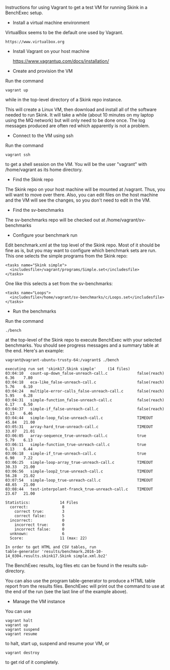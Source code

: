 Instructions for using Vagrant to get a test VM for running Skink in a BenchExec
setup.

* Install a virtual machine environment

VirtualBox seems to be the default one used by Vagrant.

    https://www.virtualbox.org

* Install Vagrant on your host machine

    https://www.vagrantup.com/docs/installation/

* Create and provision the VM

Run the command

    vagrant up

while in the top-level directory of a Skink repo instance.

This will create a Linux VM, then download and install all of the software
needed to run Skink. It will take a while (about 10 minutes on my laptop using
the MQ network) but will only need to be done once. The log messages produced
are often red which apparently is not a problem.

* Connect to the VM using ssh

Run the command

    vagrant ssh

to get a shell session on the VM. You will be the user "vagrant" with
/home/vagrant as its home directory.

* Find the Skink repo

The Skink repo on your host machine will be mounted at /vagrant. Thus,
you will want to move over there. Also, you can edit files on the host
machine and the VM will see the changes, so you don't need to edit in
the VM.

* Find the sv-benchmarks

The sv-benchmarks repo will be checked out at /home/vagrant/sv-benchmarks

* Configure your benchmark run

Edit benchmark.xml at the top level of the Skink repo. Most of it
should be fine as is, but you may want to configure which benchmark
sets are run. This one selects the simple programs from the Skink
repo:

    <tasks name="Skink simple">
      <includesfile>/vagrant/programs/Simple.set</includesfile>
    </tasks>

One like this selects a set from the sv-benchmarks:

    <tasks name="Loops">
      <includesfile>/home/vagrant/sv-benchmarks/c/Loops.set</includesfile>
    </tasks>

* Run the benchmarks

Run the command

    ./bench

at the top-level of the Skink repo to execute BenchExec with your selected
benchmarks. You should see progress messages and a summary table at the end.
Here's an example:

    vagrant@vagrant-ubuntu-trusty-64:/vagrant$ ./bench

    executing run set 'skink17.Skink simple'     (14 files)
    03:04:10   count-up-down_false-unreach-call.c             false(reach)              6.36    7.80
    03:04:18   eca-like_false-unreach-call.c                  false(reach)              5.76    6.10
    03:04:24   multiple-error-calls_false-unreach-call.c      false(reach)              5.95    6.28
    03:04:31   simple-function_false-unreach-call.c           false(reach)              6.17    6.50
    03:04:37   simple-if_false-unreach-call.c                 false(reach)              6.13    6.46
    03:04:44   simple-loop_false-unreach-call.c               TIMEOUT                  45.84   21.00
    03:05:31   array-hard_true-unreach-call.c                 TIMEOUT                  33.07   21.01
    03:06:05   array-sequence_true-unreach-call.c             true                      5.79    6.13
    03:06:11   simple-function_true-unreach-call.c            true                      6.13    6.44
    03:06:18   simple-if_true-unreach-call.c                  true                      6.90    7.22
    03:06:25   simple-loop-array_true-unreach-call.c          TIMEOUT                  30.33   21.00
    03:06:56   simple-loop2_true-unreach-call.c               TIMEOUT                  56.28   21.02
    03:07:54   simple-loop_true-unreach-call.c                TIMEOUT                  48.65   21.00
    03:08:44   test-interpolant-franck_true-unreach-call.c    TIMEOUT                  23.67   21.00

    Statistics:             14 Files
      correct:               8
        correct true:        3
        correct false:       5
      incorrect:             0
        incorrect true:      0
        incorrect false:     0
      unknown:               6
      Score:                11 (max: 22)

    In order to get HTML and CSV tables, run
    table-generator 'results/benchmark.2016-10-14_0304.results.skink17.Skink simple.xml.bz2'

The BenchExec results, log files etc can be found in the results sub-directory.

You can also use the program table-generator to produce a HTML table report from
the results files. BenchExec will print out the command to use at the end of the
run (see the last line of the example above).

* Manage the VM instance

You can use

    vagrant halt
    vagrant up
    vagrant suspend
    vagrant resume

to halt, start up, suspend and resume your VM, or

    vagrant destroy

to get rid of it completely.
